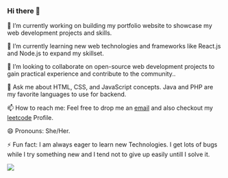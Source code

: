 ### Hi there 👋
🔭 I’m currently working on building my portfolio website to showcase my web development projects and skills.

🌱 I’m currently learning new web technologies and frameworks like React.js and Node.js to expand my skillset.

👯 I’m looking to collaborate on open-source web development projects to gain practical experience and contribute to the community..

💬 Ask me about HTML, CSS, and JavaScript concepts. Java and PHP are my favorite languages to use for backend.

📫 How to reach me: Feel free to drop me an [email](mailto:hellypatel.1104@gmail.com) and also checkout my [leetcode](https://leetcode.com/helly_patel/) Profile.

😄 Pronouns: She/Her.

⚡ Fun fact: I am always eager to learn new Technologies. I get lots of bugs while I try something new and I tend not to give up easily untill I solve it.




[![](https://github-readme-stats.vercel.app/api/top-langs/?username=hellypatel103&layout=compact)](https://github.com/hellypatel103)
